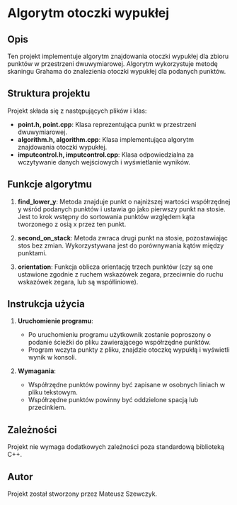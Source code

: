 # Algorytm otoczki wypukłej

## Opis

Ten projekt implementuje algorytm znajdowania otoczki wypukłej dla zbioru punktów w przestrzeni dwuwymiarowej. Algorytm wykorzystuje metodę skaningu Grahama do znalezienia otoczki wypukłej dla podanych punktów.

## Struktura projektu

Projekt składa się z następujących plików i klas:

- **point.h, point.cpp**: Klasa reprezentująca punkt w przestrzeni dwuwymiarowej.
- **algorithm.h, algorithm.cpp**: Klasa implementująca algorytm znajdowania otoczki wypukłej.
- **imputcontrol.h, imputcontrol.cpp**: Klasa odpowiedzialna za wczytywanie danych wejściowych i wyświetlanie wyników.

## Funkcje algorytmu

1. **find_lower_y**: Metoda znajduje punkt o najniższej wartości współrzędnej y wśród podanych punktów i ustawia go jako pierwszy punkt na stosie. Jest to krok wstępny do sortowania punktów względem kąta tworzonego z osią x przez ten punkt.

2. **second_on_stack**: Metoda zwraca drugi punkt na stosie, pozostawiając stos bez zmian. Wykorzystywana jest do porównywania kątów między punktami.

3. **orientation**: Funkcja oblicza orientację trzech punktów (czy są one ustawione zgodnie z ruchem wskazówek zegara, przeciwnie do ruchu wskazówek zegara, lub są współliniowe).

## Instrukcja użycia

1. **Uruchomienie programu**:
   - Po uruchomieniu programu użytkownik zostanie poproszony o podanie ścieżki do pliku zawierającego współrzędne punktów.
   - Program wczyta punkty z pliku, znajdzie otoczkę wypukłą i wyświetli wynik w konsoli.

2. **Wymagania**:
   - Współrzędne punktów powinny być zapisane w osobnych liniach w pliku tekstowym.
   - Współrzędne punktów powinny być oddzielone spacją lub przecinkiem.

## Zależności

Projekt nie wymaga dodatkowych zależności poza standardową biblioteką C++.

## Autor

Projekt został stworzony przez Mateusz Szewczyk.
